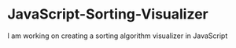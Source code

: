 # JavaScript-Sorting-Visualizer

I am working on creating a sorting algorithm visualizer in JavaScript
